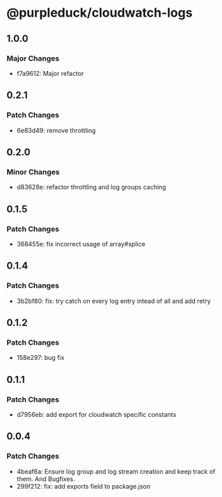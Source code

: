 # @purpleduck/cloudwatch-logs

## 1.0.0

### Major Changes

- f7a9612: Major refactor

## 0.2.1

### Patch Changes

- 6e83d49: remove throttling

## 0.2.0

### Minor Changes

- d83628e: refactor throttling and log groups caching

## 0.1.5

### Patch Changes

- 368455e: fix incorrect usage of array#splice

## 0.1.4

### Patch Changes

- 3b2bf80: fix: try catch on every log entry intead of all and add retry

## 0.1.2

### Patch Changes

- 158e297: bug fix

## 0.1.1

### Patch Changes

- d7956eb: add export for cloudwatch specific constants

## 0.0.4

### Patch Changes

- 4beaf6a: Ensure log group and log stream creation and keep track of them. And Bugfixes.
- 299f212: fix: add exports field to package.json
